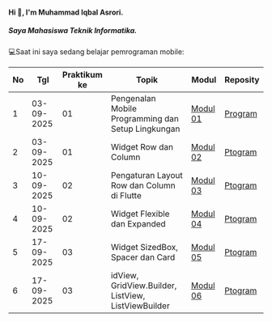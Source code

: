 #### Hi 👋, I'm Muhammad Iqbal Asrori. 
##### Saya Mahasiswa Teknik Informatika.

💻Saat ini saya sedang belajar pemrograman mobile:

| No  | Tgl  | Praktikum ke  | Topik  | Modul | Reposity |
| ------------ | ------------ | ------------ | ------------ | ------------ | ------------ | 
|  1 | 03-09-2025  | 01  | Pengenalan Mobile Programming dan Setup Lingkungan  | [Modul 01](https://docs.google.com/document/d/1lWqK4V2_RwpLHko1JVFW5jdShiUwbrc35ct-D-1hBiI/edit?hl=id&tab=t.0 "Modul 01") | [Program](https://github.com/IqbalAsrori/Pengujian) |
|  2 | 03-09-2025  | 01  | Widget Row dan Column | [Modul 02](https://docs.google.com/document/d/1lWqK4V2_RwpLHko1JVFW5jdShiUwbrc35ct-D-1hBiI/edit?hl=id&tab=t.tgv95kfzbz75)| [Ptogram](https://github.com/IqbalAsrori/row_and_column2)|
|  3 | 10-09-2025  | 02  | Pengaturan Layout Row dan Column di Flutte | [Modul 03](https://docs.google.com/document/d/1lWqK4V2_RwpLHko1JVFW5jdShiUwbrc35ct-D-1hBiI/edit?hl=id&tab=t.ts2x08nqoi4p) | [Ptogram](https://github.com/IqbalAsrori/aligment) |
|  4 | 10-09-2025  | 02  | Widget Flexible dan Expanded  | [Modul 04](https://docs.google.com/document/d/1lWqK4V2_RwpLHko1JVFW5jdShiUwbrc35ct-D-1hBiI/edit?hl=id&tab=t.q0f12bk6u6yb) | [Ptogram](https://github.com/IqbalAsrori/flexible) |
|  5 | 17-09-2025  | 03  | Widget SizedBox, Spacer dan Card  | [Modul 05](https://docs.google.com/document/d/1lWqK4V2_RwpLHko1JVFW5jdShiUwbrc35ct-D-1hBiI/edit?hl=id&tab=t.je65maipr1tn) | [Ptogram](https://github.com/IqbalAsrori/demo_sizedbox) |
|  6 | 17-09-2025  | 03  | idView, GridView.Builder, ListView, ListViewBuilder  | [Modul 06](https://docs.google.com/document/d/1lWqK4V2_RwpLHko1JVFW5jdShiUwbrc35ct-D-1hBiI/edit?hl=id&tab=t.wgkhbazigujp) | [Ptogram](https://github.com/IqbalAsrori/row_and_column2) |
